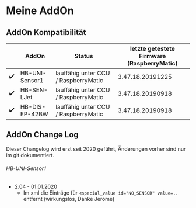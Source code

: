 
# Meine AddOn


## AddOn Kompatibilität

| |AddOn|Status|letzte getestete Firmware (RaspberryMatic)|
|---|---|---|---|
|:heavy_check_mark:|HB-UNI-Sensor1|lauffähig unter CCU / RaspberryMatic|3.47.18.20191225|
|:heavy_check_mark:|HB-SEN-LJet|lauffähig unter CCU / RaspberryMatic|3.47.18.20190918|
|:heavy_check_mark:|HB-DIS-EP-42BW|lauffähig unter CCU / RaspberryMatic|3.47.18.20190918|


## AddOn Change Log

Dieser Changelog wird erst seit 2020 geführt, Änderungen vorher sind nur im git dokumentiert.

###### HB-UNI-Sensor1

- 2.04 - 01.01.2020
  - Im xml die Einträge für `<special_value id="NO_SENSOR" value=..` entfernt (wirkungslos, Danke Jerome)

